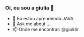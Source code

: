 ### Oi, eu sou a giulia 👋
- 🌱 Eu estou aprendendo JAVA
- 💬 Ask me about ...
- 📫 Onde me encontrar: @giuli4r


